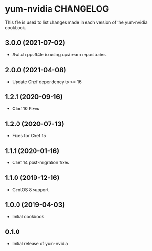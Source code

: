 yum-nvidia CHANGELOG
====================
This file is used to list changes made in each version of the
yum-nvidia cookbook.

3.0.0 (2021-07-02)
------------------
- Switch ppc64le to using upstream repositories

2.0.0 (2021-04-08)
------------------
- Update Chef dependency to >= 16

1.2.1 (2020-09-16)
------------------
- Chef 16 Fixes

1.2.0 (2020-07-13)
------------------
- Fixes for Chef 15

1.1.1 (2020-01-16)
------------------
- Chef 14 post-migration fixes

1.1.0 (2019-12-16)
------------------
- CentOS 8 support

1.0.0 (2019-04-03)
------------------
- Initial cookbook

0.1.0
-----
- Initial release of yum-nvidia

